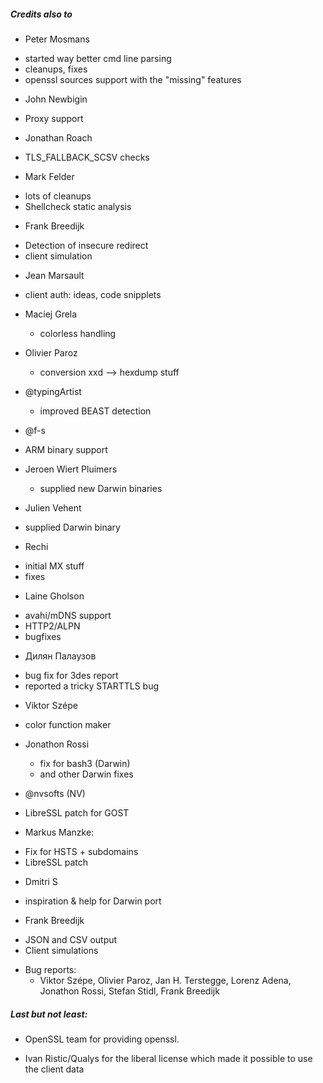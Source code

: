 
##### Credits also to

* Peter Mosmans
 - started way better cmd line parsing
 - cleanups, fixes
 - openssl sources support with the "missing" features

* John Newbigin
 - Proxy support

* Jonathan Roach
 - TLS_FALLBACK_SCSV checks

* Mark Felder
 - lots of cleanups
 - Shellcheck static analysis

* Frank Breedijk
 - Detection of insecure redirect
 - client simulation

* Jean Marsault
 - client auth: ideas, code snipplets
 
* Maciej Grela 
  - colorless handling

* Olivier Paroz
  - conversion xxd --> hexdump stuff 

* @typingArtist
  - improved BEAST detection

* @f-s
 - ARM binary support  

* Jeroen Wiert Pluimers
  - supplied new Darwin binaries

* Julien Vehent
 - supplied Darwin binary

* Rechi
 - initial MX stuff
 - fixes

* Laine Gholson
 - avahi/mDNS support
 - HTTP2/ALPN
 - bugfixes

* Дилян Палаузов
 - bug fix for 3des report
 - reported a tricky STARTTLS bug

* Viktor Szépe
 - color function maker

* Jonathon Rossi
  - fix for bash3 (Darwin)
  - and other Darwin fixes

* @nvsofts (NV)
 - LibreSSL patch for GOST

* Markus Manzke: 
 - Fix for HSTS + subdomains
 - LibreSSL patch

* Dmitri S
 - inspiration & help for Darwin port

* Frank Breedijk
 - JSON and CSV output
 - Client simulations

* Bug reports:
  - Viktor Szépe, Olivier Paroz, Jan H. Terstegge, Lorenz Adena, Jonathon Rossi, Stefan Stidl, Frank Breedijk

##### Last but not least:

* OpenSSL team for providing openssl.

* Ivan Ristic/Qualys for the liberal license which made it possible to use the client data


